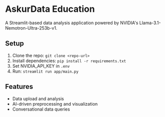 # AskurData Education
A Streamlit-based data analysis application powered by NVIDIA's Llama-3.1-Nemotron-Ultra-253b-v1.
## Setup
1. Clone the repo: `git clone <repo-url>`
2. Install dependencies: `pip install -r requirements.txt`
3. Set NVIDIA_API_KEY in `.env`
4. Run: `streamlit run app/main.py`
## Features
- Data upload and analysis
- AI-driven preprocessing and visualization
- Conversational data queries 